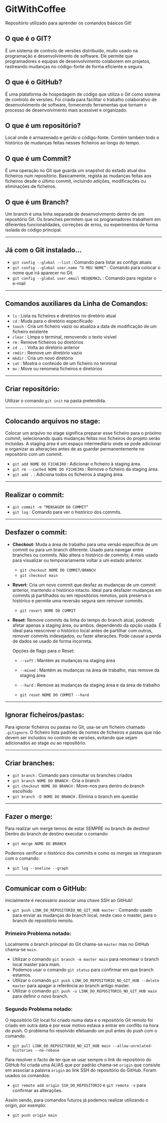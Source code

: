 # GitWithCoffee
Repositório utilizado para aprender os comandos básicos Git!


## O que é o GIT?

É um sistema de controlo de versões distribuído, muito usado na programação e desenvolvimento de software. Ele permite que programadores e equipas de desenvolvimento colaborem em projetos, rastreando mudanças no código-fonte de forma eficiente e segura.

## O que é o GitHub?

É uma plataforma de hospedagem de código que utiliza o Git como sistema de controlo de versões. Foi criada para facilitar o trabalho colaborativo de desenvolvimento de software, fornecendo ferramentas que tornam o processo de desenvolvimento mais acessível e organizado.

## O que é um repositório?

Local onde é armazenado e gerido o código-fonte. Contém também todo o histórico de mudanças feitas nesses ficheiros ao longo do tempo.

## O que é um Commit?

É uma operação no Git que guarda um snapshot do estado atual dos ficheiros num repositório. Basicamente, regista as mudanças feitas aos ficheiros desde o último commit, incluindo adições, modificações ou eliminações de ficheiros.

## O que é um Branch?

Um branch é uma linha separada de desenvolvimento dentro de um repositório Git. Os branches permitem que os programadores trabalhem em diferentes funcionalidades, correções de erros, ou experimentos de forma isolada do código principal.

---

## Já com o Git instalado…

- `git config --global --list` : Comando para listar as configs atuais
- `git config --global user.name “O MEU NOME”` : Comando para colocar o nome que irá aparecer no Git
- `git config --global user.email MEU@EMAIL` : Comando para registar o e-mail

---

## Comandos auxiliares da Linha de Comandos:

- `ls` : Lista os ficheiros e diretórios no diretório atual
- `cd` : Muda para o diretório especificado
- `touch` : Cria um ficheiro vazio ou atualiza a data de modificação de um ficheiro existente
- `clear` : Limpa o terminal, removendo o texto visível
- `rm` : Remove ficheiros ou diretórios
- `cd ..` : Volta ao diretório anterior
- `rmdir` : Remove um diretório vazio
- `mkdir` : Cria um novo diretório
- `cat` : Mostra o conteúdo de um ficheiro no terminal
- `mv` : Move ou renomeia ficheiros e diretórios

---

## Criar repositório:

Utilizar o comando `git init` na pasta pretendida.

---

## Colocando arquivos no stage:

Colocar um arquivo no stage significa preparar esse ficheiro para o próximo commit, selecionando quais mudanças feitas nos ficheiros do projeto serão incluídas. A staging área é um espaço intermediário onde se pode adicionar e organizar as alterações antes de as guardar permanentemente no repositório com um commit.

- `git add NOME DO FICHEIRO` : Adicionar o ficheiro à staging área.
- `git rm --cached NOME DO FICHEIRO` : Remove o ficheiro da staging área.
- `git add .` : Adiciona todos os ficheiros à staging área.

---

## Realizar o commit:

- `git commit -m “MENSAGEM DO COMMIT”`
- `git log` : Comando para ver o histórico dos commits.

---

## Desfazer o commit:

- **Checkout**: Muda a área de trabalho para uma versão específica de um commit ou para um branch diferente. Usado para navegar entre branches ou commits. Não altera o histórico de commits; é mais usado para visualizar ou temporariamente voltar a um estado anterior.
  - `git checkout NOME DO COMMIT/BRANCH`
  - `git checkout main`

- **Revert**: Cria um novo commit que desfaz as mudanças de um commit anterior, mantendo o histórico intacto. Ideal para desfazer mudanças em commits já partilhados ou em repositórios remotos, pois preserva o histórico e permite uma reversão segura sem remover commits.
  - `git revert NOME DO COMMIT`

- **Reset**: Remove commits da linha do tempo do branch atual, podendo afetar apenas a staging área, ou ambos, dependendo da opção usada. É ideal para reescrever o histórico local antes de partilhar com outros, remover commits indesejados, ou fazer alterações. Pode causar a perda de dados se usado de forma incorreta.

  Opções de flags para o Reset:
  - `--soft` : Mantém as mudanças na staging área
  - `--mixed` : Mantém as mudanças na área de trabalho, mas remove da staging área
  - `--hard` : Remove as mudanças da staging área e da área de trabalho

  - `git reset NOME DO COMMIT --hard`

---

## Ignorar ficheiros/pastas:

Para ignorar ficheiros ou pastas no Git, usa-se um ficheiro chamado `.gitignore`. O ficheiro lista padrões de nomes de ficheiros e pastas que não devem ser incluídos no controlo de versões, evitando que sejam adicionados ao stage ou ao repositório.

---

## Criar branches:

- `git branch` : Comando para consultar os branches criados
- `git branch NOME DO BRANCH` : Cria o branch
- `git checkout NOME DO BRANCH` : Move-nos para dentro do branch escolhido
- `git branch -D NOME DO BRANCH` : Elimina o branch em questão

---

## Fazer o merge:

Para realizar um merge temos de estar SEMPRE no branch de destino! Dentro do branch de destino executar o comando:

- `git merge NOME DO BRANCH`

Podemos verificar o histórico dos commits e como os merges se integraram com o comando:

- `git log --oneline --graph`

---

## Comunicar com o GitHub:

Inicialmente é necessário associar uma chave SSH ao GitHub!

- `git push LINK_DO_REPOSITORIO_NO_GIT_HUB master` : Comando usado para enviar as mudanças do branch local, neste caso o master, para o branch do repositório remoto.

### Primeiro Problema notado:

Localmente o branch principal do Git chama-se `master` mas no GitHub chama-se `main`.

- Utilizar o comando `git branch -m master main` para renomear o branch local master para main.
- Podemos usar o comando `git status` para confirmar em que branch estamos.
- Utilizar o comando `git push LINK_DO_REPOSITORIO_NO_GIT_HUB --delete master` para apagar a referência ao branch antigo master.
- Utilizar o comando `git push -u LINK_DO_REPOSITORIO_NO_GIT_HUB main` para definir o novo branch.

### Segundo Problema notado:

O repositório Git local foi criado numa data e o repositório Git remoto foi criado em outra data e por esse motivo estava a entrar em conflito na hora do push. O problema foi resolvido efetuando um pull antes do push com o comando:

- `git pull LINK_DO_REPOSITORIO_NO_GIT_HUB main --allow-unrelated-histories --no-rebase`

Para resolver o facto de ter que se usar sempre o link do repositório do GitHub foi criada uma ALIAS que por padrão chama-se `origin` que consiste em associar a palavra `origin` ao link SSH do repositório do GitHub. Foram usados os comandos:

- `git remote add origin SSH_DO_REPOSITORIO` e `git remote -v` para confirmar as alterações.

Assim sendo, para comandos futuros já podemos realizar utilizando o origin, por exemplo:

- `git push origin main`